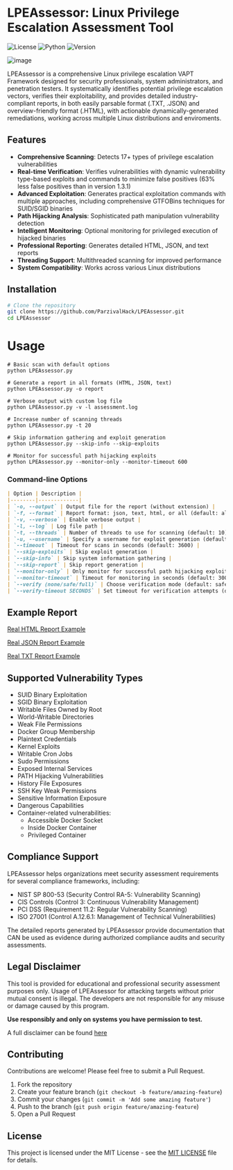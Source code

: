 # LPEAssessor: Linux Privilege Escalation Assessment Tool
![License](https://img.shields.io/badge/License-MIT-blue.svg)
![Python](https://img.shields.io/badge/Python-3.6%2B-blue)
![Version](https://img.shields.io/badge/version-1.3.2-blue)

![image](https://github.com/user-attachments/assets/a0de8a06-f342-4913-967e-a4271f704da5)



LPEAssessor is a comprehensive Linux privilege escalation VAPT Framework designed for security professionals, system administrators, and penetration testers. It systematically identifies potential privilege escalation vectors, verifies their exploitability, and provides detailed industry-compliant reports, in both easily parsable format (.TXT, .JSON) and overview-friendly format (.HTML), with actionable dynamically-generated remediations, working across multiple Linux distributions and enviroments.

## Features

- **Comprehensive Scanning**: Detects 17+ types of privilege escalation vulnerabilities
- **Real-time Verification**: Verifies vulnerabilities with dynamic vulnerability type-based exploits and commands to minimize false positives (63% less false positives than in version 1.3.1)
- **Advanced Exploitation**: Generates practical exploitation commands with multiple approaches, including comprehensive GTFOBins techniques for SUID/SGID binaries
- **Path Hijacking Analysis**: Sophisticated path manipulation vulnerability detection
- **Intelligent Monitoring**: Optional monitoring for privileged execution of hijacked binaries
- **Professional Reporting**: Generates detailed HTML, JSON, and text reports
- **Threading Support**: Multithreaded scanning for improved performance
- **System Compatibility**: Works across various Linux distributions

## Installation

```bash
# Clone the repository
git clone https://github.com/ParzivalHack/LPEAssessor.git
cd LPEAssessor
```

# Usage

```
# Basic scan with default options
python LPEAssessor.py

# Generate a report in all formats (HTML, JSON, text)
python LPEAssessor.py -o report

# Verbose output with custom log file
python LPEAssessor.py -v -l assessment.log

# Increase number of scanning threads
python LPEAssessor.py -t 20

# Skip information gathering and exploit generation
python LPEAssessor.py --skip-info --skip-exploits

# Monitor for successful path hijacking exploits
python LPEAssessor.py --monitor-only --monitor-timeout 600
```

### Command-line Options

```markdown
| Option | Description |
|--------|-------------|
| `-o, --output` | Output file for the report (without extension) |
| `-f, --format` | Report format: json, text, html, or all (default: all) |
| `-v, --verbose` | Enable verbose output |
| `-l, --log` | Log file path |
| `-t, --threads` | Number of threads to use for scanning (default: 10) |
| `-u, --username` | Specify a username for exploit generation (default: current user) |
| `--timeout` | Timeout for scans in seconds (default: 3600) |
| `--skip-exploits` | Skip exploit generation |
| `--skip-info` | Skip system information gathering |
| `--skip-report` | Skip report generation |
| `--monitor-only` | Only monitor for successful path hijacking exploits |
| `--monitor-timeout` | Timeout for monitoring in seconds (default: 300) |
| `--verify (none/safe/full)` | Choose verification mode (default: safe) |
| `--verify-timeout SECONDS` | Set timeout for verification attempts (default: 10) |
```

## Example Report

[Real HTML Report Example](https://parzivalhack.github.io/LPEAssessor/examplereport.html)

[Real JSON Report Example](https://github.com/ParzivalHack/LPEAssessor/blob/main/examplereport.json)

[Real TXT Report Example](https://github.com/ParzivalHack/LPEAssessor/blob/main/examplereport.txt)

## Supported Vulnerability Types

- SUID Binary Exploitation
- SGID Binary Exploitation
- Writable Files Owned by Root
- World-Writable Directories
- Weak File Permissions
- Docker Group Membership
- Plaintext Credentials
- Kernel Exploits
- Writable Cron Jobs
- Sudo Permissions
- Exposed Internal Services
- PATH Hijacking Vulnerabilities
- History File Exposures
- SSH Key Weak Permissions
- Sensitive Information Exposure
- Dangerous Capabilities
- Container-related vulnerabilities:
  - Accessible Docker Socket
  - Inside Docker Container
  - Privileged Container

## Compliance Support

LPEAssessor helps organizations meet security assessment requirements for several compliance frameworks, including:

- NIST SP 800-53 (Security Control RA-5: Vulnerability Scanning)
- CIS Controls (Control 3: Continuous Vulnerability Management)
- PCI DSS (Requirement 11.2: Regular Vulnerability Scanning)
- ISO 27001 (Control A.12.6.1: Management of Technical Vulnerabilities)

The detailed reports generated by LPEAssessor provide documentation that CAN be used as evidence during authorized compliance audits and security assessments.

## Legal Disclaimer

This tool is provided for educational and professional security assessment purposes only. Usage of LPEAssessor for attacking targets without prior mutual consent is illegal. The developers are not responsible for any misuse or damage caused by this program.

**Use responsibly and only on systems you have permission to test.**

A full disclaimer can be found [here](https://github.com/ParzivalHack/LPEAssessor/blob/main/DISCLAIMER.md)

## Contributing

Contributions are welcome! Please feel free to submit a Pull Request.

1. Fork the repository
2. Create your feature branch (`git checkout -b feature/amazing-feature`)
3. Commit your changes (`git commit -m 'Add some amazing feature'`)
4. Push to the branch (`git push origin feature/amazing-feature`)
5. Open a Pull Request

## License

This project is licensed under the MIT License - see the [MIT LICENSE](LICENSE) file for details. 

